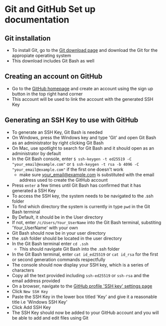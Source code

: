 # Git and GitHub Set up documentation
## Git installation
- To install Git, go to the [Git download page](https://git-scm.com/downloads) and download the Git for the appropiate operating system
- This download includes Git Bash as well
## Creating an account on GitHub
- Go to the [GitHub homepage](https://github.com) and create an account using the sign up button in the top right hand corner
- This account will be used to link the account with the generated SSH Key
## Generating an SSH Key to use with GitHub
- To generate an SSH Key, Git Bash is needed
- On Windows, press the Windows key and type 'Git' and open Git Bash as an administrator by right clicking Git Bash
- On Mac, use spotlight to search for Git Bash and it should open as an administrator by default
- In the Git Bash console, enter `$ ssh-keygen -t ed25519 -C "your_email@example.com"` or `$ ssh-keygen -t rsa -b 4096 -C "your_email@example.com"` if the first one doesn't work
	- make sure your_email@example.com is substituted with the email address used to create the GitHub account 
- Press `enter` a few times until Git Bash has confirmed that it has generated a SSH Key
- To access the SSH key, the system needs to be navigated to the .ssh folder
- To find which directory the system is currently in type `pwd` in the Git Bash terminal
- By Default, it should be in the User directory
- If not, enter `/c/Users/Your_UserName` into the Git Bash terminal, substiting 'Your_UserName' with your own
- Git Bash should now be in your user directory
- the .ssh folder should be located in the user directory
- In the Git Bash terminal enter `cd .ssh`
	- This should navigate Git Bash into the .ssh folder
- In the Git Bash terminal, enter `cat id_ed25519` or `cat id_rsa` for the first or second generation commands respectfully
- The console should now display your SSH key, which is a series of characters
- Copy all the text provided including `ssh-ed25519` or `ssh-rsa` and the email address provided
- On a browser, navigate to the [GitHub profile 'SSH key' settings page](https://github.com/settings/keys)
- Click `New SSH Key`
- Paste the SSH Key in the lower box titled 'Key' and give it a reasonable title i.e 'Windows SSH Key'
- Click Add SSH Key
- The SSH Key should now be added to your GitHub account and you will be able to add and edit files using Git
